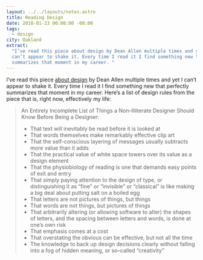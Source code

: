 ```yaml
---
layout: ../../layouts/notes.astro
title: Reading Design
date: 2018-01-23 00:08:00 -08:00
tags:
  - design
city: Oakland
extract:
  "I’ve read this piece about design by Dean Allen multiple times and yet I
  can’t appear to shake it. Every time I read it I find something new that perfectly
  summarizes that moment in my career. "
---
```


I’ve read this piece [about design](http://alistapart.com/article/readingdesign) by Dean Allen multiple times and yet I can’t appear to shake it. Every time I read it I find something new that perfectly summarizes that moment in my career. Here’s a list of design rules from the piece that is, right now, effectively my life:

> An Entirely Incomplete List of Things a Non–Illiterate Designer Should Know Before Being a Designer:
>
> - That text will inevitably be read before it is looked at
> - That words themselves make remarkably effective clip art
> - That the self-conscious layering of messages usually subtracts more value than it adds
> - That the practical value of white space towers over its value as a design element
> - That the physiobiology of reading is one that demands easy points of exit and entry
> - That simply paying attention to the design of type, or distinguishing it as “fine” or “invisible” or “classical” is like making a big deal about putting salt on a boiled egg
> - That letters are not pictures of things, but things
> - That words are not things, but pictures of things
> - That arbitrarily altering (or allowing software to alter) the shapes of letters, and the spacing between letters and words, is done at one’s own risk
> - That emphasis comes at a cost
> - That overstating the obvious can be effective, but not all the time
> - The knowledge to back up design decisions clearly without falling into a fog of hidden meaning, or so–called “creativity”
